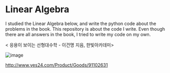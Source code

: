 # Linear Algebra

I studied the Linear Algebra below, and write the python code about the problems in the book.
This repository is about the code I write.
Even though there are all answers in the book, I tried to write my code on my own.

< 응용이 보이는 선형대수학 - 이건명 지음, 한빛아카데미> 

![image](https://user-images.githubusercontent.com/57401207/134774874-4a7d9a24-cb7b-4254-a8a7-02ceba5bfb11.png)

http://www.yes24.com/Product/Goods/91102631
